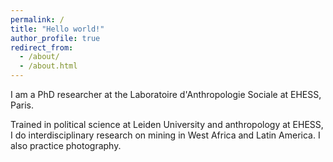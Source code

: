 ```yaml
---
permalink: /
title: "Hello world!"
author_profile: true
redirect_from: 
  - /about/
  - /about.html
---
```

I am a PhD researcher at the Laboratoire d'Anthropologie Sociale at EHESS, Paris.

Trained in political science at Leiden University and anthropology at EHESS, I do interdisciplinary research on mining in West Africa and Latin America. I also practice photography.

